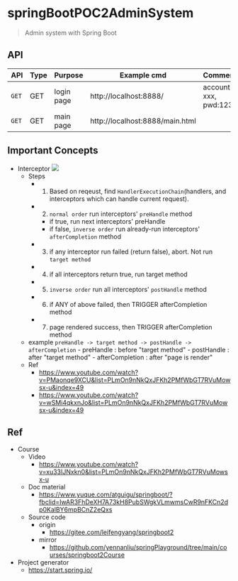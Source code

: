 # springBootPOC2AdminSystem
> Admin system with Spring Boot

## API

| API | Type | Purpose | Example cmd | Comment|
| ----- | -------- | ---- | ----- | ---- |
| `GET` | GET | login page | http://localhost:8888/ |account: xxx, pwd:123|
| `GET` | GET | main page | http://localhost:8888/main.html ||

## Important Concepts

- Interceptor
    <img src ="https://github.com/yennanliu/SpringPlayground/tree/main/springBootPOC2AdminSystem/blob/master/doc/pic/interceptor1.png">
    - Steps
        - 1) Based on reqeust, find `HandlerExecutionChain`(handlers, and interceptors which can handle current request).
        - 2) `normal order` run interceptors' `preHandle` method
            - if true, run next interceptors' preHandle
            - if false, `inverse order` run already-run interceptors' `afterCompletion` method
        - 3) if any interceptor run failed (return false), abort. Not run `target method`
        - 4) if all interceptors return true, run target method
        - 5) `inverse order` run all interceptors' `postHandle` method
        - 6) if ANY of above failed, then TRIGGER afterCompletion method
        - 7) page rendered success, then TRIGGER afterCompletion method
    - example
        `preHandle -> target method -> postHandle -> afterCompletion`
            - preHandle : before "target method"
            - postHandle : after "target method"
            - afterCompletion : after "page is render"
    - Ref
        - https://www.youtube.com/watch?v=PMaonqe9XCU&list=PLmOn9nNkQxJFKh2PMfWbGT7RVuMowsx-u&index=49
        - https://www.youtube.com/watch?v=wSMi4qkxnJo&list=PLmOn9nNkQxJFKh2PMfWbGT7RVuMowsx-u&index=49

## Ref

- Course
    - Video
        - https://www.youtube.com/watch?v=xu33IJNxkn0&list=PLmOn9nNkQxJFKh2PMfWbGT7RVuMowsx-u
    - Doc material
        - https://www.yuque.com/atguigu/springboot/?fbclid=IwAR3FhDeXH7A73kH8PubSWgkVLmwmsCwR9nFKCn2dp0KalBY6mpBCnZ2eQxs
    - Source code
        - origin
            - https://gitee.com/leifengyang/springboot2
        - mirror
            - https://github.com/yennanliu/springPlayground/tree/main/courses/springboot2Course
- Project generator
    - https://start.spring.io/